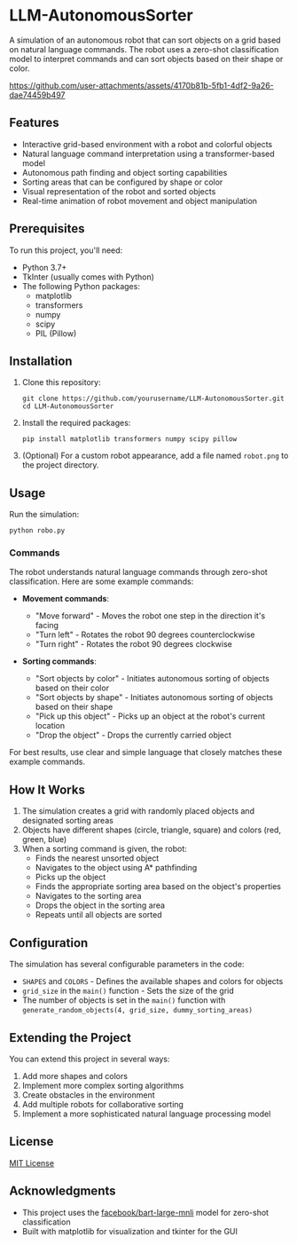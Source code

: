 # LLM-AutonomousSorter

A simulation of an autonomous robot that can sort objects on a grid based on natural language commands. The robot uses a zero-shot classification model to interpret commands and can sort objects based on their shape or color.


https://github.com/user-attachments/assets/4170b81b-5fb1-4df2-9a26-dae74459b497


## Features

- Interactive grid-based environment with a robot and colorful objects
- Natural language command interpretation using a transformer-based model
- Autonomous path finding and object sorting capabilities
- Sorting areas that can be configured by shape or color
- Visual representation of the robot and sorted objects
- Real-time animation of robot movement and object manipulation

## Prerequisites

To run this project, you'll need:

- Python 3.7+
- TkInter (usually comes with Python)
- The following Python packages:
  - matplotlib
  - transformers
  - numpy
  - scipy
  - PIL (Pillow)

## Installation

1. Clone this repository:
   ```
   git clone https://github.com/yourusername/LLM-AutonomousSorter.git
   cd LLM-AutonomousSorter
   ```

2. Install the required packages:
   ```
   pip install matplotlib transformers numpy scipy pillow
   ```

3. (Optional) For a custom robot appearance, add a file named `robot.png` to the project directory.

## Usage

Run the simulation:
```
python robo.py
```

### Commands

The robot understands natural language commands through zero-shot classification. Here are some example commands:

- **Movement commands**:
  - "Move forward" - Moves the robot one step in the direction it's facing
  - "Turn left" - Rotates the robot 90 degrees counterclockwise
  - "Turn right" - Rotates the robot 90 degrees clockwise

- **Sorting commands**:
  - "Sort objects by color" - Initiates autonomous sorting of objects based on their color
  - "Sort objects by shape" - Initiates autonomous sorting of objects based on their shape
  - "Pick up this object" - Picks up an object at the robot's current location
  - "Drop the object" - Drops the currently carried object

For best results, use clear and simple language that closely matches these example commands.

## How It Works

1. The simulation creates a grid with randomly placed objects and designated sorting areas
2. Objects have different shapes (circle, triangle, square) and colors (red, green, blue)
3. When a sorting command is given, the robot:
   - Finds the nearest unsorted object
   - Navigates to the object using A* pathfinding
   - Picks up the object
   - Finds the appropriate sorting area based on the object's properties
   - Navigates to the sorting area
   - Drops the object in the sorting area
   - Repeats until all objects are sorted

## Configuration

The simulation has several configurable parameters in the code:

- `SHAPES` and `COLORS` - Defines the available shapes and colors for objects
- `grid_size` in the `main()` function - Sets the size of the grid
- The number of objects is set in the `main()` function with `generate_random_objects(4, grid_size, dummy_sorting_areas)`

## Extending the Project

You can extend this project in several ways:

1. Add more shapes and colors
2. Implement more complex sorting algorithms
3. Create obstacles in the environment
4. Add multiple robots for collaborative sorting
5. Implement a more sophisticated natural language processing model

## License

[MIT License](LICENSE)

## Acknowledgments

- This project uses the [facebook/bart-large-mnli](https://huggingface.co/facebook/bart-large-mnli) model for zero-shot classification
- Built with matplotlib for visualization and tkinter for the GUI
